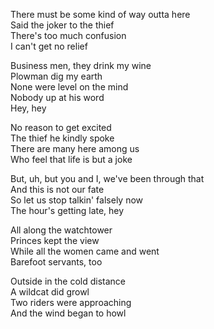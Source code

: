 There must be some kind of way outta here   
Said the joker to the thief   
There's too much confusion   
I can't get no relief   
   
Business men, they drink my wine   
Plowman dig my earth   
None were level on the mind   
Nobody up at his word   
Hey, hey   
   
No reason to get excited   
The thief he kindly spoke   
There are many here among us   
Who feel that life is but a joke    
   
But, uh, but you and I, we've been through that   
And this is not our fate   
So let us stop talkin' falsely now   
The hour's getting late, hey   
    
All along the watchtower   
Princes kept the view   
While all the women came and went   
Barefoot servants, too   
   
Outside in the cold distance   
A wildcat did growl   
Two riders were approaching   
And the wind began to howl   
   
